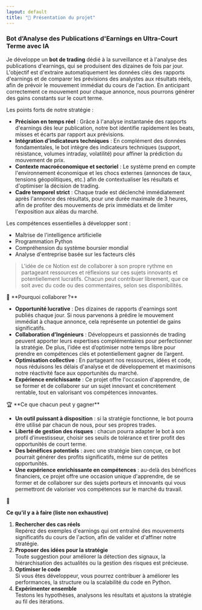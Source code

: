 ```yaml
---
layout: default
title: "🌟 Présentation du projet"
---
```


### **Bot d’Analyse des Publications d'Earnings en Ultra-Court Terme avec IA**

Je développe un **bot de trading** dédié à la surveillance et à l'analyse des publications d'earnings, qui se produisent des dizaines de fois par jour. L'objectif est d'extraire automatiquement les données clés des rapports d'earnings et de comparer les prévisions des analystes aux résultats réels, afin de prévoir le mouvement immédiat du cours de l'action. En anticipant correctement ce mouvement pour chaque annonce, nous pourrons générer des gains constants sur le court terme.

Les points forts de notre stratégie :

- **Précision en temps réel** : Grâce à l'analyse instantanée des rapports d'earnings dès leur publication, notre bot identifie rapidement les beats, misses et écarts par rapport aux prévisions.
- **Intégration d'indicateurs techniques** : En complément des données fondamentales, le bot intègre des indicateurs techniques (support, résistance, volumes intraday, volatilité) pour affiner la prédiction du mouvement de prix.
- **Contexte macroéconomique et sectoriel** : Le système prend en compte l'environnement économique et les chocs externes (annonces de taux, tensions géopolitiques, etc.) afin de contextualiser les résultats et d'optimiser la décision de trading.
- **Cadre temporel strict** : Chaque trade est déclenché immédiatement après l'annonce des résultats, pour une durée maximale de 3 heures, afin de profiter des mouvements de prix immédiats et de limiter l'exposition aux aléas du marché.

Les compétences essentielles à développer sont :

- Maîtrise de l'intelligence artificielle
- Programmation Python
- Compréhension du système boursier mondial
- Analyse d'entreprise basée sur les facteurs clés

> L'idée de ce Notion est de collaborer à son propre rythme en partageant ressources et réflexions sur ces sujets innovants et potentiellement lucratifs. Chacun peut contribuer librement, que ce soit avec du code ou des commentaires, selon ses disponibilités.

<aside>
🤝 **Pourquoi collaborer ?**

- **Opportunité lucrative** : Des dizaines de rapports d'earnings sont publiés chaque jour. Si nous parvenons à prédire le mouvement immédiat à chaque annonce, cela représente un potentiel de gains significatifs.
- **Collaboration d’Ingénieurs** : Développeurs et passionnés de trading peuvent apporter leurs expertises complémentaires pour perfectionner la stratégie. De plus, l’idée est d’optimiser notre temps libre pour prendre en compétences clés et potentiellement gagner de l’argent.
- **Optimisation collective** : En partageant nos ressources, idées et code, nous réduisons les délais d'analyse et de développement et maximisons notre réactivité face aux opportunités du marché.
- **Expérience enrichissante** : Ce projet offre l'occasion d'apprendre, de se former et de collaborer sur un sujet innovant et concrètement rentable, tout en valorisant vos compétences innovantes.
</aside>

<aside>
🏆 **Ce que chacun peut y gagner**

- **Un outil puissant à disposition** : si la stratégie fonctionne, le bot pourra être utilisé par chacun de nous, pour ses propres trades.
- **Liberté de gestion des risques** : chacun pourra adapter le bot à son profil d’investisseur, choisir ses seuils de tolérance et tirer profit des opportunités de court terme.
- **Des bénéfices potentiels** : avec une stratégie bien conçue, ce bot pourrait générer des profits significatifs, même sur de petites opportunités.
- **Une expérience enrichissante en compétences** : au-delà des bénéfices financiers, ce projet offre une occasion unique d'apprendre, de se former et de collaborer sur des sujets porteurs et innovants qui vous permettront de valoriser vos compétences sur le marché du travail.
</aside>

<aside>
📝

**Ce qu’il y a à faire (liste non exhaustive)**

1. **Rechercher des cas réels**  
   Repérez des exemples d'earnings qui ont entraîné des mouvements significatifs du cours de l'action, afin de valider et d'affiner notre stratégie.
2. **Proposer des idées pour la stratégie**  
   Toute suggestion pour améliorer la détection des signaux, la hiérarchisation des actualités ou la gestion des risques est précieuse.
3. **Optimiser le code**  
   Si vous êtes développeur, vous pourrez contribuer à améliorer les performances, la structure ou la scalabilité du code en Python.
4. **Expérimenter ensemble**  
   Testons les hypothèses, analysons les résultats et ajustons la stratégie au fil des itérations.
</aside>
